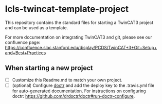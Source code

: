 lcls-twincat-template-project
=============================

This repository contains the standard files for starting a TwinCAT3 project and
can be used as a template. 

For more documentation on integrating TwinCAT3 and git, please see our confluence page:
https://confluence.slac.stanford.edu/display/PCDS/TwinCAT+3+Git+Setup+and+Best+Practices

When starting a new project
---------------------------
 - [ ] Customize this Readme.md to match your own project.
 - [ ] (optional) Configure [doctr](https://pypi.org/project/doctr/) and add the deploy key to the .travis.yml file for auto-generated documentation. For instructions on configuring doctr: https://github.com/drdoctr/doctr#run-doctr-configure.
